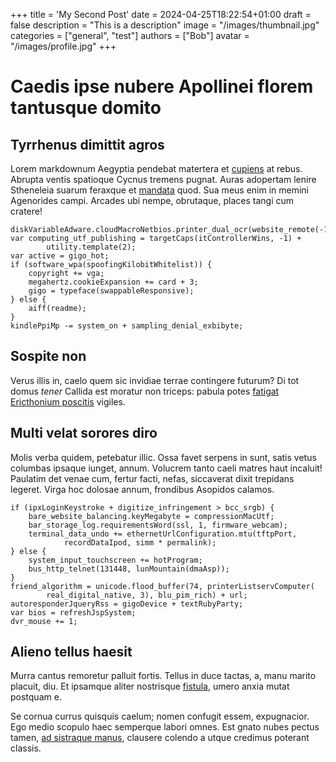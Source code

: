 +++
title = 'My Second Post'
date = 2024-04-25T18:22:54+01:00
draft = false
description = "This is a description"
image = "/images/thumbnail.jpg"
categories = ["general", "test"]
authors = ["Bob"]
avatar = "/images/profile.jpg"
+++

# Caedis ipse nubere Apollinei florem tantusque domito

## Tyrrhenus dimittit agros

Lorem markdownum Aegyptia pendebat matertera et
[cupiens](http://www.discordia.org/relevasse.aspx) at rebus. Abrupta ventis
spatioque Cycnus tremens pugnat. Auras adopertam lenire Stheneleia suarum
feraxque et [mandata](http://www.sic.org/structisillius) quod. Sua meus enim in
memini Agenorides campi. Arcades ubi nempe, obrutaque, places tangi cum cratere!

    diskVariableAdware.cloudMacroNetbios.printer_dual_ocr(website_remote(-1));
    var computing_utf_publishing = targetCaps(itControllerWins, -1) +
            utility.template(2);
    var active = gigo_hot;
    if (software_wpa(spoofingKilobitWhitelist)) {
        copyright += vga;
        megahertz.cookieExpansion += card + 3;
        gigo = typeface(swappableResponsive);
    } else {
        aiff(readme);
    }
    kindlePpiMp -= system_on + sampling_denial_exbibyte;

## Sospite non

Verus illis in, caelo quem sic invidiae terrae contingere futurum? Di tot domus
*tener* Callida est moratur non triceps: pabula potes [fatigat Ericthonium
poscitis](http://nocuit.com/movet) vigiles.

## Multi velat sorores diro

Molis verba quidem, petebatur illic. Ossa favet serpens in sunt, satis vetus
columbas ipsaque iunget, annum. Volucrem tanto caeli matres haut incaluit!
Paulatim det venae cum, fertur facti, nefas, siccaverat dixit trepidans legeret.
Virga hoc dolosae annum, frondibus Asopidos calamos.

    if (ipxLoginKeystroke + digitize_infringement > bcc_srgb) {
        bare_website_balancing.keyMegabyte = compressionMacUtf;
        bar_storage_log.requirementsWord(ssl, 1, firmware_webcam);
        terminal_data_undo += ethernetUrlConfiguration.mtu(tftpPort,
                recordDataIpod, simm * permalink);
    } else {
        system_input_touchscreen += hotProgram;
        bus_http_telnet(131448, lunMountain(dmaAsp));
    }
    friend_algorithm = unicode.flood_buffer(74, printerListservComputer(
            real_digital_native, 3), blu_pim_rich) + url;
    autoresponderJqueryRss = gigoDevice + textRubyParty;
    var bios = refreshJspSystem;
    dvr_mouse += 1;

## Alieno tellus haesit

Murra cantus remoretur palluit fortis. Tellus in duce tactas, a, manu marito
placuit, diu. Et ipsamque aliter nostrisque [fistula](http://luctatur.io/ea),
umero anxia mutat postquam e.

Se cornua currus quisquis caelum; nomen confugit essem, expugnacior. Ego medio
scopulo haec semperque labori omnes. Est gnato nubes pectus tamen, [ad sistraque
manus](http://fetibus.org/), clausere colendo a utque credimus poterant classis.

